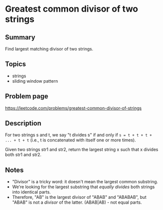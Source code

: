 # Greatest common divisor of two strings

## Summary

Find largest matching divisor of two strings.

## Topics

- strings
- sliding window pattern

## Problem page

https://leetcode.com/problems/greatest-common-divisor-of-strings

## Description

For two strings s and t, we say "t divides s" if and only if `s = t + t + t + ... + t + t` (i.e., t is concatenated with itself one or more times).

Given two strings str1 and str2, return the largest string x such that x divides both str1 and str2.

## Notes

- "Divisor" is a tricky word: it doesn't mean the largest common substring.
- We're looking for the largest substring that _equally divides_ both strings into identical parts.
- Therefore, "AB" is the largest divisor of "ABAB" and "ABABAB", but "ABAB" is not a _divisor_ of the latter. (ABAB|AB) - not equal parts.
